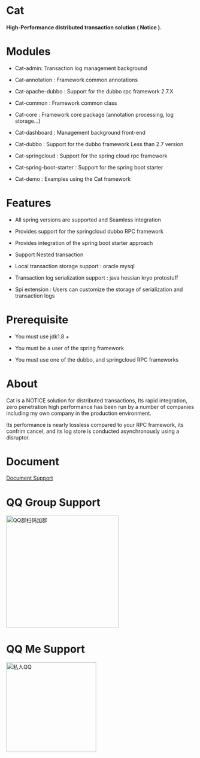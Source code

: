 Cat
================

#### High-Performance distributed transaction solution ( Notice ).


# Modules

  * Cat-admin: Transaction log management background
  
  * Cat-annotation : Framework common annotations
  
  * Cat-apache-dubbo : Support for the dubbo rpc framework 2.7.X

  * Cat-common :  Framework common class
  
  * Cat-core : Framework core package (annotation processing, log storage...)              
  
  * Cat-dashboard : Management background front-end
  
  * Cat-dubbo : Support for the dubbo framework Less than 2.7 version
  
  * Cat-springcloud : Support for the spring cloud rpc framework
  
  * Cat-spring-boot-starter : Support for the spring boot starter
  
  * Cat-demo : Examples using the Cat framework
 
#  Features
   
   *  All spring versions are supported and Seamless integration
   
   *  Provides support for the springcloud dubbo RPC framework
   
   *  Provides integration of the spring boot starter approach
   
   *  Support Nested transaction 
   
   *  Local transaction storage support :  oracle mysql 
   
   *  Transaction log serialization support : java hessian kryo protostuff
   
   *  Spi extension : Users can customize the storage of serialization and transaction logs

# Prerequisite 

  * You must use jdk1.8 +
  
  * You must be a user of the spring framework
  
  * You must use one of the dubbo, and springcloud RPC frameworks 
  
# About 

   Cat is a NOTICE solution for distributed transactions, Its rapid integration, zero penetration high performance has been run by a number of companies including my own company in the production environment.
  
   Its performance is nearly lossless compared to your RPC framework, its confrim cancel, and its log store is conducted asynchronously using a disruptor.
   
   
# Document
[Document Support](http://note.youdao.com/noteshare?id=0a11948424121449a5ec8a6c5e8507d4)

# QQ Group Support
<img alt="QQ群扫码加群" src="https://god8816.github.io/cat/cat_qq_group.JPG" height="300" width="300"/>  

# QQ Me Support
<img alt="私人QQ" src="https://god8816.github.io/cat/cat_qq_me.JPG" height="240" width="240"/>
  
 



